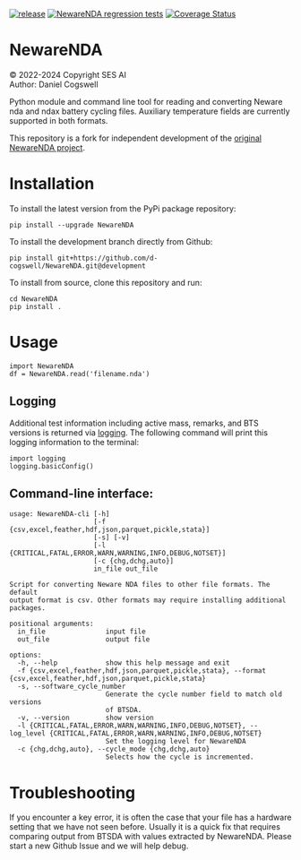 [![release](https://img.shields.io/github/v/release/d-cogswell/NewareNDA)](https://github.com/d-cogswell/NewareNDA/releases)
[![NewareNDA regression tests](https://github.com/d-cogswell/NewareNDA/actions/workflows/NewareNDA_pytest.yml/badge.svg)](https://github.com/d-cogswell/NewareNDA/actions/workflows/NewareNDA_pytest.yml)
[![Coverage Status](https://coveralls.io/repos/github/d-cogswell/NewareNDA/badge.svg?branch=development)](https://coveralls.io/github/d-cogswell/NewareNDA?branch=development)
# NewareNDA

© 2022-2024 Copyright SES AI
<br>Author: Daniel Cogswell

Python module and command line tool for reading and converting Neware nda and ndax battery cycling files. Auxiliary temperature fields are currently supported in both formats.

This repository is a fork for independent development of the [original NewareNDA project](https://github.com/Solid-Energy-Systems/NewareNDA).

# Installation
To install the latest version from the PyPi package repository:
```
pip install --upgrade NewareNDA
```

To install the development branch directly from Github:
```
pip install git+https://github.com/d-cogswell/NewareNDA.git@development
```

To install from source, clone this repository and run:
```
cd NewareNDA
pip install .
```

# Usage
```
import NewareNDA
df = NewareNDA.read('filename.nda')
```

## Logging
Additional test information including active mass, remarks, and BTS versions is returned via [logging](https://docs.python.org/3/library/logging.html). The following command will print this logging information to the terminal:
```
import logging
logging.basicConfig()
```

## Command-line interface:
```
usage: NewareNDA-cli [-h]
                     [-f {csv,excel,feather,hdf,json,parquet,pickle,stata}]
                     [-s] [-v]
                     [-l {CRITICAL,FATAL,ERROR,WARN,WARNING,INFO,DEBUG,NOTSET}]
                     [-c {chg,dchg,auto}]
                     in_file out_file

Script for converting Neware NDA files to other file formats. The default
output format is csv. Other formats may require installing additional
packages.

positional arguments:
  in_file               input file
  out_file              output file

options:
  -h, --help            show this help message and exit
  -f {csv,excel,feather,hdf,json,parquet,pickle,stata}, --format {csv,excel,feather,hdf,json,parquet,pickle,stata}
  -s, --software_cycle_number
                        Generate the cycle number field to match old versions
                        of BTSDA.
  -v, --version         show version
  -l {CRITICAL,FATAL,ERROR,WARN,WARNING,INFO,DEBUG,NOTSET}, --log_level {CRITICAL,FATAL,ERROR,WARN,WARNING,INFO,DEBUG,NOTSET}
                        Set the logging level for NewareNDA
  -c {chg,dchg,auto}, --cycle_mode {chg,dchg,auto}
                        Selects how the cycle is incremented.
```

# Troubleshooting
If you encounter a key error, it is often the case that your file has a hardware setting that we have not seen before. Usually it is a quick fix that requires comparing output from BTSDA with values extracted by NewareNDA. Please start a new Github Issue and we will help debug.
